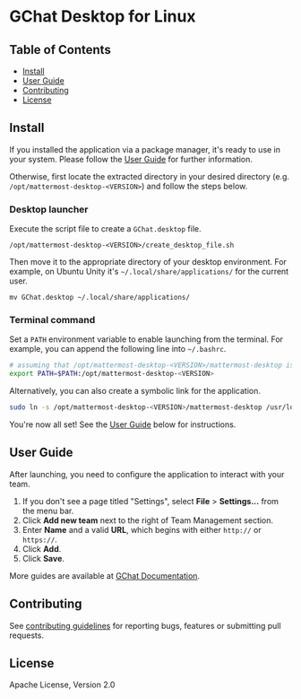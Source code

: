 # GChat Desktop for Linux

## Table of Contents

- [Install](#install)
- [User Guide](#user-guide)
- [Contributing](#contributing)
- [License](#license)


## Install

If you installed the application via a package manager, it's ready to use in your system. Please follow the [User Guide](#user-guide) for further information.

Otherwise, first locate the extracted directory in your desired directory (e.g. `/opt/mattermost-desktop-<VERSION>`) and follow the steps below.

### Desktop launcher

Execute the script file to create a `GChat.desktop` file.

```
/opt/mattermost-desktop-<VERSION>/create_desktop_file.sh
```

Then move it to the appropriate directory of your desktop environment. For example, on Ubuntu Unity it's `~/.local/share/applications/` for the current user.

```
mv GChat.desktop ~/.local/share/applications/
```

### Terminal command

Set a `PATH` environment variable to enable launching from the terminal. For example, you can append the following line into `~/.bashrc`.

```sh
# assuming that /opt/mattermost-desktop-<VERSION>/mattermost-desktop is the executable file.
export PATH=$PATH:/opt/mattermost-desktop-<VERSION>
```

Alternatively, you can also create a symbolic link for the application.

```sh
sudo ln -s /opt/mattermost-desktop-<VERSION>/mattermost-desktop /usr/local/bin/
```

You're now all set! See the [User Guide](#user-guide) below for instructions.


## User Guide

After launching, you need to configure the application to interact with your team.

1. If you don't see a page titled "Settings", select **File** > **Settings...** from the menu bar.
2. Click **Add new team** next to the right of Team Management section.
3. Enter **Name** and a valid **URL**, which begins with either `http://` or `https://`.
4. Click **Add**.
5. Click **Save**.

More guides are available at [GChat Documentation](https://about.mattermost.com/default-desktop-app-documentation/).


## Contributing

See [contributing guidelines](https://github.com/mattermost/desktop/blob/master/CONTRIBUTING.md) for reporting bugs, features or submitting pull requests.


## License

Apache License, Version 2.0
